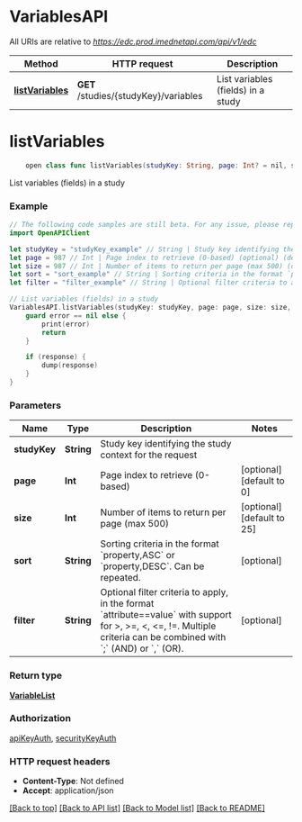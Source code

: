 # VariablesAPI

All URIs are relative to *https://edc.prod.imednetapi.com/api/v1/edc*

Method | HTTP request | Description
------------- | ------------- | -------------
[**listVariables**](VariablesAPI.md#listvariables) | **GET** /studies/{studyKey}/variables | List variables (fields) in a study


# **listVariables**
```swift
    open class func listVariables(studyKey: String, page: Int? = nil, size: Int? = nil, sort: String? = nil, filter: String? = nil, completion: @escaping (_ data: VariableList?, _ error: Error?) -> Void)
```

List variables (fields) in a study

### Example
```swift
// The following code samples are still beta. For any issue, please report via http://github.com/OpenAPITools/openapi-generator/issues/new
import OpenAPIClient

let studyKey = "studyKey_example" // String | Study key identifying the study context for the request
let page = 987 // Int | Page index to retrieve (0-based) (optional) (default to 0)
let size = 987 // Int | Number of items to return per page (max 500) (optional) (default to 25)
let sort = "sort_example" // String | Sorting criteria in the format `property,ASC` or `property,DESC`. Can be repeated. (optional)
let filter = "filter_example" // String | Optional filter criteria to apply, in the format `attribute==value` with support for >, >=, <, <=, !=. Multiple criteria can be combined with `;` (AND) or `,` (OR). (optional)

// List variables (fields) in a study
VariablesAPI.listVariables(studyKey: studyKey, page: page, size: size, sort: sort, filter: filter) { (response, error) in
    guard error == nil else {
        print(error)
        return
    }

    if (response) {
        dump(response)
    }
}
```

### Parameters

Name | Type | Description  | Notes
------------- | ------------- | ------------- | -------------
 **studyKey** | **String** | Study key identifying the study context for the request | 
 **page** | **Int** | Page index to retrieve (0-based) | [optional] [default to 0]
 **size** | **Int** | Number of items to return per page (max 500) | [optional] [default to 25]
 **sort** | **String** | Sorting criteria in the format &#x60;property,ASC&#x60; or &#x60;property,DESC&#x60;. Can be repeated. | [optional] 
 **filter** | **String** | Optional filter criteria to apply, in the format &#x60;attribute&#x3D;&#x3D;value&#x60; with support for &gt;, &gt;&#x3D;, &lt;, &lt;&#x3D;, !&#x3D;. Multiple criteria can be combined with &#x60;;&#x60; (AND) or &#x60;,&#x60; (OR). | [optional] 

### Return type

[**VariableList**](VariableList.md)

### Authorization

[apiKeyAuth](../README.md#apiKeyAuth), [securityKeyAuth](../README.md#securityKeyAuth)

### HTTP request headers

 - **Content-Type**: Not defined
 - **Accept**: application/json

[[Back to top]](#) [[Back to API list]](../README.md#documentation-for-api-endpoints) [[Back to Model list]](../README.md#documentation-for-models) [[Back to README]](../README.md)

